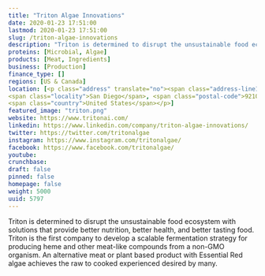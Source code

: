 ```yaml
---
title: "Triton Algae Innovations"
date: 2020-01-23 17:51:00
lastmod: 2020-01-23 17:51:00
slug: /triton-algae-innovations
description: "Triton is determined to disrupt the unsustainable food ecosystem with solutions that provide better nutrition, better health, and better tasting food. Triton is the first company to develop a scalable fermentation strategy for producing heme and other meat-like compounds from a non-GMO organism. An alternative meat or plant based product with Essential Red algae achieves the raw to cooked experienced desired by many."
proteins: [Microbial, Algae]
products: [Meat, Ingredients]
business: [Production]
finance_type: []
regions: [US & Canada]
location: [<p class="address" translate="no"><span class="address-line1">Fourth Avenue</span><br>
<span class="locality">San Diego</span>, <span class="postal-code">92101</span><br>
<span class="country">United States</span></p>]
featured_image: "triton.png"
website: https://www.tritonai.com/
linkedin: https://www.linkedin.com/company/triton-algae-innovations/
twitter: https://twitter.com/tritonalgae
instagram: https://www.instagram.com/tritonalgae/
facebook: https://www.facebook.com/tritonalgae/
youtube: 
crunchbase: 
draft: false
pinned: false
homepage: false
weight: 5000
uuid: 5797
---
```

Triton is determined to disrupt the unsustainable food ecosystem with solutions that provide better nutrition, better health, and better tasting food. Triton is the first company to develop a scalable fermentation strategy for producing heme and other meat-like compounds from a non-GMO organism. An alternative meat or plant based product with Essential Red algae achieves the raw to cooked experienced desired by many.
